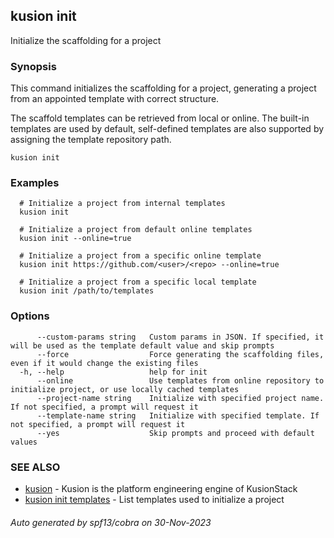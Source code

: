 ## kusion init

Initialize the scaffolding for a project

### Synopsis

This command initializes the scaffolding for a project, generating a project from an appointed template with correct structure.

 The scaffold templates can be retrieved from local or online. The built-in templates are used by default, self-defined templates are also supported by assigning the template repository path.

```
kusion init
```

### Examples

```
  # Initialize a project from internal templates
  kusion init
  
  # Initialize a project from default online templates
  kusion init --online=true
  
  # Initialize a project from a specific online template
  kusion init https://github.com/<user>/<repo> --online=true
  
  # Initialize a project from a specific local template
  kusion init /path/to/templates
```

### Options

```
      --custom-params string   Custom params in JSON. If specified, it will be used as the template default value and skip prompts
      --force                  Force generating the scaffolding files, even if it would change the existing files
  -h, --help                   help for init
      --online                 Use templates from online repository to initialize project, or use locally cached templates
      --project-name string    Initialize with specified project name. If not specified, a prompt will request it
      --template-name string   Initialize with specified template. If not specified, a prompt will request it
      --yes                    Skip prompts and proceed with default values
```

### SEE ALSO

* [kusion](kusion.md)	 - Kusion is the platform engineering engine of KusionStack
* [kusion init templates](kusion_init_templates.md)	 - List templates used to initialize a project

###### Auto generated by spf13/cobra on 30-Nov-2023
